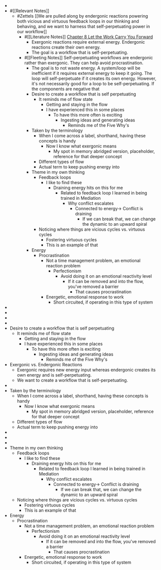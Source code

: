 - 
- #[[Relevant Notes]]
    - #Zettels [[We are pulled along by endergonic reactions powering both vicious and virtuous feedback loops in our thinking and behaving, and we want to harness that self-perpetuating power in our workflow]]
        - #[[Literature Notes]] [Chapter 8 Let the Work Carry You Forward](((RK0T2uHBh)))
            - Exergonic reactions require external energy.
Endergonic reactions create their own energy.
            - The goal is a workflow that is self-perpetuating.
        - #[[Fleeting Notes]] Self-perpetuating workflows are endergonic rather than exergonic. They can help avoid procrastination.
            - The goal is to not waste energy. A system/loop will be inefficient if it requires external energy to keep it going. The loop will self-perpetuate if it creates its own energy. However, it's not necessarily good for a loop to be self-perpetuating. If the components are negative that
            - Desire to create a workflow that is self perpetuating
                - It reminds me of flow state
                    - Getting and staying in the flow
                    - I have experienced this in some places
                        - To have this more often is exciting
                            - Ingesting ideas and generating ideas
                                - Reminds me of the Five Why's
            - Taken by the terminology
                - When I come across a label, shorthand, having these concepts is handy
                    - Now I know what exergonic means
                        - My spot in memory abridged version, placeholder, reference for that deeper concept
                - Different types of flow
                - Actual term to keep pushing energy into
            - Theme in my own thinking
                - Feedback loops
                    - I like to find these
                        - Draining energy hits on this for me
                            - Related to feedback loop I learned in being trained in Mediation
                                - Why conflict escalates
                                    - Connected to energy→ Conflict is draining
                                        - If we can break that, we can change the dynamic to an upward spiral
                - Noticing where things are vicious cycles vs. virtuous cycles
                    - Fostering virtuous cycles
                    - This is an example of that
            - Energy
                - Procrastination
                    - Not a time management problem, an emotional reaction problem
                        - Perfectionism
                            - Avoid doing it on an emotional reactivity level
                                - If it can be removed and into the flow, you've removed a barrier
                                    - That causes procrastination
                    - Energetic, emotional response to work
                        - Short circuited, if operating in this type of system
- 
- 
- 
- 
- Desire to create a workflow that is self perpetuating
    - It reminds me of flow state
        - Getting and staying in the flow
        - I have experienced this in some places
            - To have this more often is exciting
                - Ingesting ideas and generating ideas
                    - Reminds me of the Five Why's
- Exergonic vs. Endergonic Reactions
    - Exergonic requires new energy input whereas endergonic creates its own energy and is self-perpetuating.
    - We want to create a workflow that is self-perpetuating.
- 
- Taken by the terminology
    - When I come across a label, shorthand, having these concepts is handy
        - Now I know what exergonic means
            - My spot in memory abridged version, placeholder, reference for that deeper concept
    - Different types of flow
    - Actual term to keep pushing energy into
- 
- 
- 
- Theme in my own thinking
    - Feedback loops
        - I like to find these
            - Draining energy hits on this for me
                - Related to feedback loop I learned in being trained in Mediation
                    - Why conflict escalates
                        - Connected to energy→ Conflict is draining
                            - If we can break that, we can change the dynamic to an upward spiral
    - Noticing where things are vicious cycles vs. virtuous cycles
        - Fostering virtuous cycles
        - This is an example of that 
- Energy
    - Procrastination
        - Not a time management problem, an emotional reaction problem 
            - Perfectionism
                - Avoid doing it on an emotional reactivity level
                    - If it can be removed and into the flow, you've removed a barrier
                        - That causes procrastination 
        - Energetic, emotional response to work
            - Short circuited, if operating in this type of system
